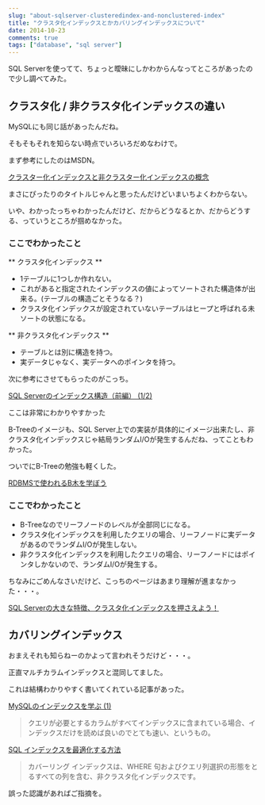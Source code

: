 ```yaml
---
slug: "about-sqlserver-clusteredindex-and-nonclustered-index"
title: "クラスタ化インデックスとかカバリングインデックスについて"
date: 2014-10-23
comments: true
tags: ["database", "sql server"]
---
```


SQL Serverを使ってて、ちょっと曖昧にしかわからんなってところがあったので少し調べてみた。

## クラスタ化 / 非クラスタ化インデックスの違い

MySQLにも同じ話があったんだね。

そもそもそれを知らない時点でいろいろだめなわけで。

まず参考にしたのはMSDN。

[クラスター化インデックスと非クラスター化インデックスの概念](http://msdn.microsoft.com/ja-jp/library/ms190457.aspx)

まさにぴったりのタイトルじゃんと思ったんだけどいまいちよくわからない。

いや、わかったっちゃわかったんだけど、だからどうなるとか、だからどうする、っていうところが掴めなかった。

### ここでわかったこと
** クラスタ化インデックス **

* 1テーブルに1つしか作れない。
* これがあると指定されたインデックスの値によってソートされた構造体が出来る。(テーブルの構造ごとそうなる？)
* クラスタ化インデックスが設定されていないテーブルはヒープと呼ばれる未ソートの状態になる。

** 非クラスタ化インデックス **

* テーブルとは別に構造を持つ。
* 実データじゃなく、実データへのポインタを持つ。

次に参考にさせてもらったのがこっち。

[SQL Serverのインデックス構造（前編） (1/2)](http://www.atmarkit.co.jp/ait/articles/0501/18/news097.html)

ここは非常にわかりやすかった

B-Treeのイメージも、SQL Server上での実装が具体的にイメージ出来たし、非クラスタ化インデックスじゃ結局ランダムI/Oが発生するんだね、ってこともわかった。

ついでにB-Treeの勉強も軽くした。

[RDBMSで使われるB木を学ぼう](http://www.atmarkit.co.jp/fcoding/articles/delphi/05/delphi05a.html)

### ここでわかったこと
* B-Treeなのでリーフノードのレベルが全部同じになる。
* クラスタ化インデックスを利用したクエリの場合、リーフノードに実データがあるのでランダムI/Oが発生しない。
* 非クラスタ化インデックスを利用したクエリの場合、リーフノードにはポインタしかないので、ランダムI/Oが発生する。

ちなみにごめんなさいだけど、こっちのページはあまり理解が進まなかった・・・。

[SQL Serverの大きな特徴、クラスタ化インデックスを押さえよう！](http://enterprisezine.jp/iti/detail/3357)

## カバリングインデックス

おまえそれも知らねーのかよって言われそうだけど・・・。

正直マルチカラムインデックスと混同してました。

これは結構わかりやすく書いてくれている記事があった。

[MySQLのインデックスを学ぶ (1)](http://d.hatena.ne.jp/a666666/20100920/1284992435)

> クエリが必要とするカラムがすべてインデックスに含まれている場合、インデックスだけを読めば良いのでとても速い、というもの。

[SQL インデックスを最適化する方法](http://msdn.microsoft.com/ja-jp/library/ff650692.aspx)

> カバーリング インデックスは、WHERE 句およびクエリ列選択の形態をとるすべての列を含む、非クラスタ化インデックスです。

誤った認識があればご指摘を。
